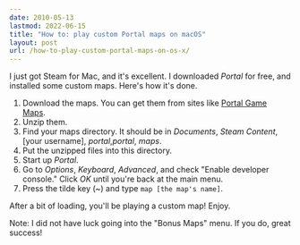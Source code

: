 ```yaml
---
date: 2010-05-13
lastmod: 2022-06-15
title: "How to: play custom Portal maps on macOS"
layout: post
url: /how-to-play-custom-portal-maps-on-os-x/
---
```


I just got Steam for Mac, and it's excellent. I downloaded *Portal* for free, and installed some custom maps. Here's how it's done.

1. Download the maps. You can get them from sites like [Portal Game Maps](http://www.portalgamemaps.com/).
1. Unzip them.
1. Find your maps directory. It should be in *Documents*, *Steam Content*, [your username], *portal*,_portal_, *maps*.
1. Put the unzipped files into this directory.
1. Start up *Portal*.
1. Go to *Options*, *Keyboard*, *Advanced*, and check "Enable developer console." Click *OK* until you're back at the main menu.
1. Press the tilde key (~) and type `map [the map's name]`.

After a bit of loading, you'll be playing a custom map! Enjoy.

Note: I did not have luck going into the "Bonus Maps" menu. If you do, great success!
